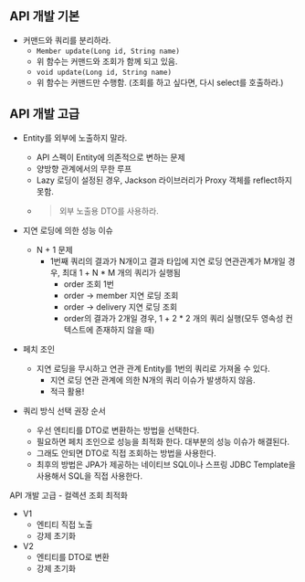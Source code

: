 API 개발 기본
--------------

- 커맨드와 쿼리를 분리하라. 
  - ``Member update(Long id, String name)``
  - 위 함수는 커맨드와 조회가 함께 되고 있음.
  - ``void update(Long id, String name)``
  - 위 함수는 커맨드만 수행함. (조회를 하고 싶다면, 다시 select를 호출하라.)

API 개발 고급
--------------
- Entity를 외부에 노출하지 말라.
  - API 스펙이 Entity에 의존적으로 변하는 문제
  - 양방향 관계에서의 무한 루프
  - Lazy 로딩이 설정된 경우, Jackson 라이브러리가 Proxy 객체를 reflect하지 못함.
  - > 외부 노출용 DTO를 사용하라.

- 지연 로딩에 의한 성능 이슈
  - N + 1 문제
    - 1번째 쿼리의 결과가 N개이고 결과 타입에 지연 로딩 연관관계가 M개일 경우, 최대 1 + N * M 개의 쿼리가 실행됨
      - order 조회 1번
      - order -> member 지연 로딩 조회 
      - order -> delivery 지연 로딩 조회
      - order의 결과가 2개일 경우, 1 + 2 * 2 개의 쿼리 실행(모두 영속성 컨텍스트에 존재하지 않을 때)

- 페치 조인
  - 지연 로딩을 무시하고 연관 관계 Entity를 1번의 쿼리로 가져올 수 있다. 
    - 지연 로딩 연관 관계에 의한 N개의 쿼리 이슈가 발생하지 않음.
    - 적극 활용!

- 쿼리 방식 선택 권장 순서
  - 우선 엔티티를 DTO로 변환하는 방법을 선택한다. 
  - 필요하면 페치 조인으로 성능을 최적화 한다. 대부분의 성능 이슈가 해결된다. 
  - 그래도 안되면 DTO로 직접 조회하는 방법을 사용한다. 
  - 최후의 방법은 JPA가 제공하는 네이티브 SQL이나 스프링 JDBC Template을 사용해서 SQL을 직접 사용한다.

API 개발 고급 - 컬렉션 조회 최적화
  - V1
    - 엔티티 직접 노출
    - 강제 초기화
  - V2
    - 엔티티를 DTO로 변환
    - 강제 초기화